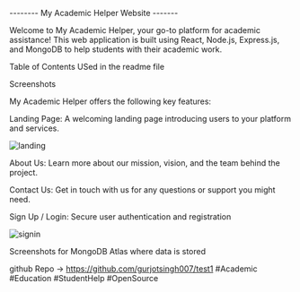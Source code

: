 --------        My Academic Helper Website              -------

Welcome to My Academic Helper, your go-to platform for academic assistance! This web application is built using React, Node.js, Express.js, and MongoDB to help students with their academic work.

Table of Contents USed in the readme file

Screenshots

My Academic Helper offers the following key features:

Landing Page: A welcoming landing page introducing users to your platform and services.

![landing](https://github.com/gurjotsingh007/test1/assets/101056456/0045004d-5449-43cf-863e-f8de77a83d42)



About Us: Learn more about our mission, vision, and the team behind the project.


Contact Us: Get in touch with us for any questions or support you might need.




Sign Up / Login: Secure user authentication and registration

![signin](https://github.com/gurjotsingh007/test1/assets/101056456/243d00d9-d636-46f8-ad07-78a91d85a00e)





Screenshots for MongoDB Atlas where data is stored






github Repo -> https://github.com/gurjotsingh007/test1
#Academic #Education #StudentHelp #OpenSource
